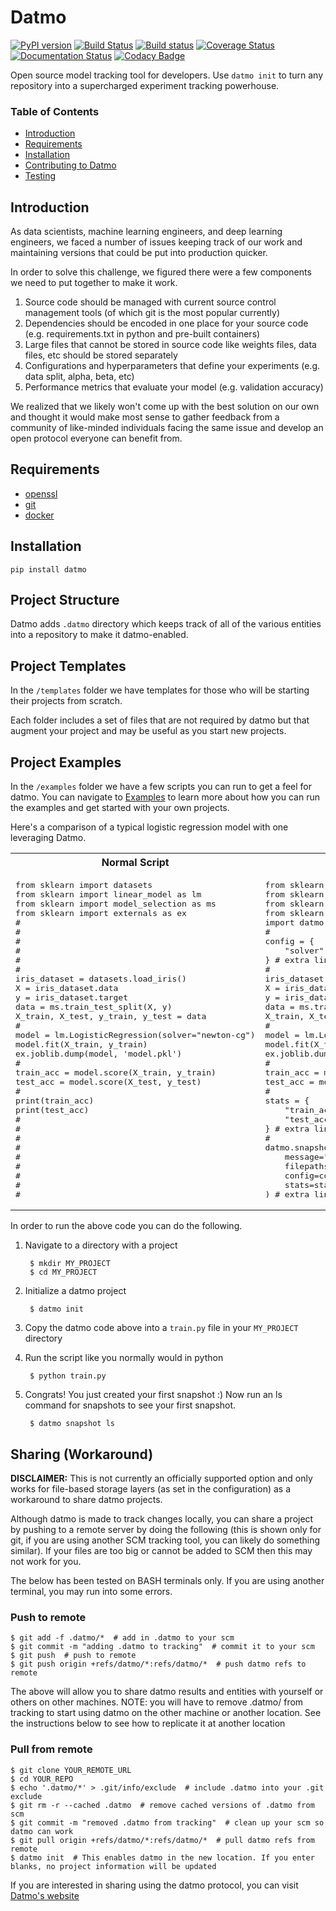 # Datmo
[![PyPI version](https://badge.fury.io/py/datmo.svg)](https://badge.fury.io/py/datmo)
[![Build Status](https://travis-ci.org/datmo/datmo.svg?branch=master)](https://travis-ci.org/datmo/datmo)
[![Build status](https://ci.appveyor.com/api/projects/status/5302d8a23qr4ui4y/branch/master?svg=true)](https://ci.appveyor.com/project/asampat3090/datmo/branch/master)
[![Coverage Status](https://coveralls.io/repos/github/datmo/datmo/badge.svg?branch=master)](https://coveralls.io/github/datmo/datmo?branch=master)
[![Documentation Status](https://readthedocs.org/projects/datmo/badge/?version=latest)](http://datmo.readthedocs.io/en/latest/?badge=latest)
[![Codacy Badge](https://api.codacy.com/project/badge/Grade/853b3d01b4424ac9aa72f9d5fead83b3)](https://www.codacy.com/app/datmo/datmo)

Open source model tracking tool for developers. Use `datmo init` to turn any repository into a supercharged experiment tracking 
powerhouse.

### Table of Contents
* [Introduction](#introduction)
* [Requirements](#requirements)
* [Installation](#installation)
* [Contributing to Datmo](/CONTRIBUTING.md)
* [Testing](#testing)

## Introduction

As data scientists, machine learning engineers, and deep learning engineers, we faced a number of issues keeping track of our work and maintaining versions that could be put into production quicker. 

In order to solve this challenge, we figured there were a few components we need to put together to make it work. 

1) Source code should be managed with current source control management tools (of which git is the most popular currently) 
2) Dependencies should be encoded in one place for your source code (e.g. requirements.txt in python and pre-built containers) 
3) Large files that cannot be stored in source code like weights files, data files, etc should be stored separately
4) Configurations and hyperparameters that define your experiments (e.g. data split, alpha, beta, etc)
5) Performance metrics that evaluate your model (e.g. validation accuracy)

We realized that we likely won't come up with the best solution on our own and thought it would make most sense to gather feedback from a community of like-minded individuals facing the same issue and develop an open protocol everyone can benefit from. 

## Requirements

* [openssl](https://github.com/openssl/openssl/blob/master/INSTALL)
* [git](https://git-scm.com/book/en/v2/Getting-Started-Installing-Git)
* [docker](https://docs.docker.com/engine/installation/)

## Installation
```
pip install datmo
```

## Project Structure
Datmo adds `.datmo` directory which keeps track of all of the various entities into a repository to make it datmo-enabled. 

## Project Templates
In the `/templates` folder we have templates for those who will be starting their projects from scratch. 

Each folder includes a set of files that are not required by datmo but that augment your project and may be useful
as you start new projects. 

## Project Examples
In the `/examples` folder we have a few scripts you can run to get a feel for datmo. You can 
navigate to [Examples](/examples/README.md) to learn more about how you can run the examples 
and get started with your own projects.

Here's a comparison of a typical logistic regression model with one leveraging Datmo.

<table class="tg">
  <tr>
    <th class="tg-us36">Normal Script</th>
    <th class="tg-us36">With Datmo</th>
  </tr>
<tr>
<td class="tg-us36">
<pre lang="python">
from sklearn import datasets
from sklearn import linear_model as lm
from sklearn import model_selection as ms
from sklearn import externals as ex
#
#
#
#
#
#
iris_dataset = datasets.load_iris()
X = iris_dataset.data
y = iris_dataset.target
data = ms.train_test_split(X, y)
X_train, X_test, y_train, y_test = data
#
model = lm.LogisticRegression(solver="newton-cg")
model.fit(X_train, y_train)
ex.joblib.dump(model, 'model.pkl')
#
train_acc = model.score(X_train, y_train)
test_acc = model.score(X_test, y_test)
#
print(train_acc)
print(test_acc)
#
#
#
#
#
#
#
#
#
</pre></td>
<td class="tg-us36">
<pre lang="python">
from sklearn import datasets
from sklearn import linear_model as lm
from sklearn import model_selection as ms
from sklearn import externals as ex
import datmo # extra line
#
config = {
    "solver": "newton-cg"
} # extra line
#
iris_dataset = datasets.load_iris()
X = iris_dataset.data
y = iris_dataset.target
data = ms.train_test_split(X, y)
X_train, X_test, y_train, y_test = data
#
model = lm.LogisticRegression(**config)
model.fit(X_train, y_train)
ex.joblib.dump(model, "model.pkl")
#
train_acc = model.score(X_train, y_train)
test_acc = model.score(X_test, y_test)
#
stats = {
    "train_accuracy": train_acc,
    "test_accuracy": test_acc
} # extra line
#
datmo.snapshot.create(
    message="my first snapshot",
    filepaths=["model.pkl"],
    config=config,
    stats=stats
) # extra line
</pre></td>
</tr>
</table>

In order to run the above code you can do the following. 

1. Navigate to a directory with a project

        $ mkdir MY_PROJECT
        $ cd MY_PROJECT

2. Initialize a datmo project

        $ datmo init
       
3. Copy the datmo code above into a `train.py` file in your `MY_PROJECT` directory
4. Run the script like you normally would in python 

        $ python train.py
        
5. Congrats! You just created your first snapshot :) Now run an ls command for snapshots to see your first snapshot.

        $ datmo snapshot ls

## Sharing (Workaround)
**DISCLAIMER:** This is not currently an officially supported option and only works for 
file-based storage layers (as set in the configuration) as a workaround to share datmo projects. 

Although datmo is made to track changes locally, you can share a project by pushing to a remote 
server by doing the following (this is shown only for git, if you are using another SCM 
tracking tool, you can likely do something similar). If your files are too big or 
cannot be added to SCM then this may not work for you. 

The below has been tested on BASH terminals only. If you are using another terminal, you 
may run into some errors. 

### Push to remote
```
$ git add -f .datmo/*  # add in .datmo to your scm
$ git commit -m "adding .datmo to tracking"  # commit it to your scm
$ git push  # push to remote
$ git push origin +refs/datmo/*:refs/datmo/*  # push datmo refs to remote
```
The above will allow you to share datmo results and entities with yourself or others on 
other machines. NOTE: you will have to remove .datmo/ from tracking to start using datmo
on the other machine or another location. See the instructions below to see how to replicate
it at another location

### Pull from remote
```
$ git clone YOUR_REMOTE_URL
$ cd YOUR_REPO 
$ echo '.datmo/*' > .git/info/exclude  # include .datmo into your .git exclude
$ git rm -r --cached .datmo  # remove cached versions of .datmo from scm
$ git commit -m "removed .datmo from tracking"  # clean up your scm so datmo can work 
$ git pull origin +refs/datmo/*:refs/datmo/*  # pull datmo refs from remote
$ datmo init  # This enables datmo in the new location. If you enter blanks, no project information will be updated
```
If you are interested in sharing using the datmo protocol, you can visit [Datmo's website](https://datmo.com/product)